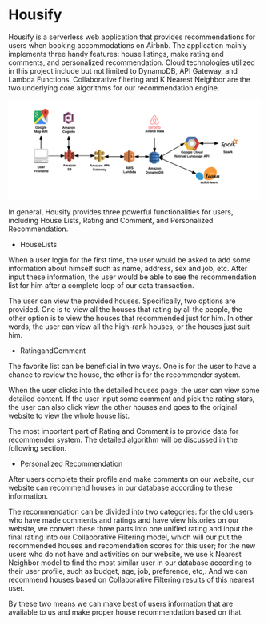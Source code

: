 # Housify
Housify is a serverless web application that provides recommendations for users when booking accommodations on Airbnb. The application mainly implements three handy features: house listings, make rating and comments, and personalized recommendation. Cloud technologies utilized in this project include but not limited to DynamoDB, API Gateway, and Lambda Functions. Collaborative filtering and K Nearest Neighbor are the two underlying core algorithms for our recommendation engine.

![Architecture](https://github.com/CCProjectGroup8/Housify/blob/master/Housify%20Architecture.png)

In general, Housify provides three powerful functionalities for users, including House Lists, Rating and Comment, and Personalized Recommendation.

* HouseLists

When a user login for the first time, the user would be asked to add some information about himself such as name, address, sex and job, etc. After input these information, the user would be able to see the recommendation list for him after a complete loop of our data transaction.

The user can view the provided houses. Specifically, two options are provided. One is to view all the houses that rating by all the people, the other option is to view the houses that recommended just for him. In other words, the user can view all the high-rank houses, or the houses just suit him.

* RatingandComment

The favorite list can be beneficial in two ways. One is for the user to have a chance to review the house, the other is for the recommender system.

When the user clicks into the detailed houses page, the user can view some detailed content. If the user input some comment and pick the rating stars, the user can also click view the other houses and goes to the original website to view the whole house list.

The most important part of Rating and Comment is to provide data for recommender system. The detailed algorithm will be discussed in the following section.

* Personalized Recommendation

After users complete their profile and make comments on our website, our website can recommend houses in our database according to these information.

The recommendation can be divided into two categories: for the old users who have made comments and ratings and have view histories on our website, we convert these three parts into one unified rating and input the final rating into our Collaborative Filtering model, which will our put the recommended houses and recomendation scores for this user; for the new users who do not have and activities on our website, we use k Nearest Neighbor model to find the most similar user in our database according to their user profile, such as budget, age, job, preference, etc,. And we can recommend houses based on Collaborative Filtering results of this nearest user.

By these two means we can make best of users information that are available to us and make proper house recommendation based on that.
